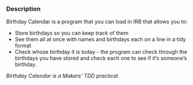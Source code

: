 ### Description

Birthday Calendar is a program that you can load in IRB that allows you to:
- Store birthdays so you can keep track of them
- See them all at once with names and birthdays each on a line in a tidy format
- Check whose birthday it is today - the program can check through the birthdays you have stored and check each one to see if it’s someone’s birthday.

_Birthday Calendar is a Makers' TDD practical_